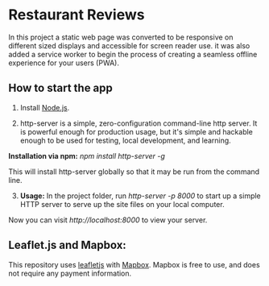 # Restaurant Reviews

In this project a static web page was converted to be responsive on different sized displays and accessible for screen reader use. it was also added a service worker to begin the process of creating a seamless offline experience for your users (PWA).


## How to start the app

1. Install [Node.js](https://nodejs.org/en/).

2. http-server is a simple, zero-configuration command-line http server. It is powerful enough for production usage, but it's simple and hackable enough to be used for testing, local development, and learning.

**Installation via npm:** _npm install http-server -g_

This will install http-server globally so that it may be run from the command line.

3. **Usage:** In the project folder, run _http-server -p 8000_ to start up a simple HTTP server to serve up the site files on your local computer.

Now you can visit _http://localhost:8000_ to view your server.


## Leaflet.js and Mapbox:

This repository uses [leafletjs](https://leafletjs.com/) with [Mapbox](https://www.mapbox.com/). 
Mapbox is free to use, and does not require any payment information.

